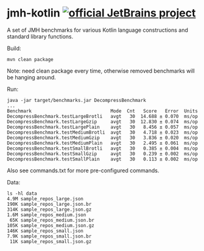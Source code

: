 jmh-kotlin 
[![official JetBrains project](https://jb.gg/badges/official.svg)](https://confluence.jetbrains.com/display/ALL/JetBrains+on+GitHub)
==========

A set of JMH benchmarks for various Kotlin language constructions and standard library functions.

Build:
```
mvn clean package
```

Note: need clean package every time, otherwise removed benchmarks will be hanging around.

Run:
```
java -jar target/benchmarks.jar DecompressBenchmark
...
Benchmark                             Mode  Cnt   Score   Error  Units
DecompressBenchmark.testLargeBrotli   avgt   30  14.688 ± 0.070  ms/op
DecompressBenchmark.testLargeGzip     avgt   30  12.830 ± 0.074  ms/op
DecompressBenchmark.testLargePlain    avgt   30   8.456 ± 0.057  ms/op
DecompressBenchmark.testMediumBrotli  avgt   30   4.718 ± 0.023  ms/op
DecompressBenchmark.testMediumGzip    avgt   30   3.836 ± 0.020  ms/op
DecompressBenchmark.testMediumPlain   avgt   30   2.495 ± 0.061  ms/op
DecompressBenchmark.testSmallBrotli   avgt   30   0.385 ± 0.004  ms/op
DecompressBenchmark.testSmallGzip     avgt   30   0.239 ± 0.002  ms/op
DecompressBenchmark.testSmallPlain    avgt   30   0.113 ± 0.002  ms/op
```

Also see commands.txt for more pre-configured commands.

Data:
```
ls -hl data
4.9M sample_repos_large.json
190K sample_repos_large.json.br
314K sample_repos_large.json.gz
1.6M sample_repos_medium.json
 65K sample_repos_medium.json.br
105K sample_repos_medium.json.gz
146K sample_repos_small.json
7.9K sample_repos_small.json.br
 11K sample_repos_small.json.gz
```
